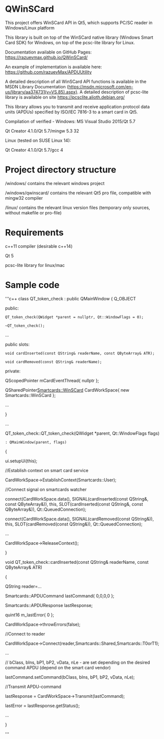 # QWinSCard
This project offers WinSCard API in Qt5, which supports PC/SC reader in Windows/Linux platform

This library is built on top of the WinSCard native library (Windows Smart Card SDK) for Windows, on top of the pcsc-lite library for Linux.

Documentation available on GitHub Pages: https://razuevmax.github.io/QWinSCard/

An example of implementation is available here: https://github.com/razuevMax/APDUUtility

A detailed description of all WinSCard API functions is available in the MSDN Library Documentation (https://msdn.microsoft.com/en-us/library/aa374731(v=VS.85).aspx).
A detailed description of pcsc-lite library is available on site https://pcsclite.alioth.debian.org/

This library allows you to transmit and receive application protocol data units (APDUs) specified by ISO/IEC 7816-3 to a smart card in Qt5.

Compilation of verified -
Windows:
MS Visual Studio 2015/Qt 5.7

Qt Creator 4.1.0/Qt 5.7/mingw 5.3 32

Linux (tested on SUSE Linux 14):

Qt Creator 4.1.0/Qt 5.7/gcc 4


# Project directory structure

/windows/ contains the relevant windows project

/windows/qwinscard/ contains the relevant Qt5 pro file, compatible with mingw32 compiler

/linux/ contains the relevant linux version files (temporary only sources, without makefile or pro-file)

# Requirements
c++11 compiler (desirable с++14)

Qt 5

pcsc-lite library for linux/mac

# Sample code
'''c++
class QT_token_check : public QMainWindow
{
Q_OBJECT

public:

	QT_token_check(QWidget *parent = nullptr, Qt::WindowFlags = 0);
	
	~QT_token_check();
	
  ...
  
public slots:

	void cardInserted(const QString& readerName, const QByteArray& ATR);
	
	void cardRemoved(const QString& readerName);
	
private:

 QScopedPointer<CardEvent> mCardEventThread{ nullptr };
 
 QSharedPointer<Smartcards::WinSCard> CardWorkSpace{ new Smartcards::WinSCard };
 
 ...
 
}

...

QT_token_check::QT_token_check(QWidget *parent, Qt::WindowFlags flags)

	: QMainWindow(parent, flags)
	
{

 ui.setupUi(this);
 
  //Establish context on smart card service
  
  CardWorkSpace->EstablishContext(Smartcards::User);
  
  //Connect signal on smartcards watcher
  
  connect(CardWorkSpace.data(), SIGNAL(cardInserted(const QString&, const QByteArray&)), this, SLOT(cardInserted(const QString&, const QByteArray&)), Qt::QueuedConnection);
  
  connect(CardWorkSpace.data(), SIGNAL(cardRemoved(const QString&)), this, SLOT(cardRemoved(const QString&)), Qt::QueuedConnection);
  
  ...
  
  CardWorkSpace->ReleaseContext();
  
}


void QT_token_check::cardInserted(const QString& readerName, const QByteArray& ATR)

{

 QString reader=...
 
 Smartcards::APDUCommand lastCommand{ 0,0,0,0 };
 
 Smartcards::APDUResponse lastResponse;
 
 quint16 m_lastError{ 0 };
 
 CardWorkSpace->throwErrors(false);
 
 //Connect to reader
 
 CardWorkSpace->Connect(reader,Smartcards::Shared,Smartcards::T0orT1);
 
 ...
 
 // bClass, bIns, bP1, bP2, vData, nLe - are set depending on the desired command APDU (depend on the smart card vendor)
 
 lastCommand.setCommand(bClass, bIns, bP1, bP2, vData, nLe);
 
 //Transmit APDU-command
 
 lastResponse = CardWorkSpace->Transmit(lastCommand);
 
 lastError = lastResponse.getStatus();
 
 ...
 
}

'''
